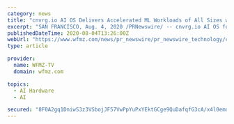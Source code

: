 ```yaml
---
category: news
title: "cnvrg.io AI OS Delivers Accelerated ML Workloads of All Sizes with Native Support of NVIDIA A100 Multi-Instance GPU to its ML Platform"
excerpt: "SAN FRANCISCO, Aug. 4, 2020 /PRNewswire/ -- cnvrg.io AI OS for machine learning today announces native integration of NVIDIA multi-instance GPU (MIG) technology to its data science platform."
publishedDateTime: 2020-08-04T13:26:00Z
webUrl: "https://www.wfmz.com/news/pr_newswire/pr_newswire_technology/cnvrg-io-ai-os-delivers-accelerated-ml-workloads-of-all-sizes-with-native-support-of/article_4c669605-d9da-51c5-a003-080a094d85d2.html"
type: article

provider:
  name: WFMZ-TV
  domain: wfmz.com

topics:
  - AI Hardware
  - AI

secured: "8F0A2gq1DniwS3z3VSbojJF57VwPpYuPxYEktGCge9QuDafqfG3cA/x4l0emqkeKRyCN2u6fig1HZqpl+J1UDslYTQyXfjO0He6ipgZGRvBNYgEm1p3wHxmEpiajJCkQy0prr2S9u7ZkYphcJtVweaDjEmZasoMBkrHGYuxsitUSB41VXxoN7CaJm/T/d5sKZhWQ8GqdcHROexhj7lzKatNA9fB9MGG9dYcl4qSQFc+ZArYaWQatzaMxpP2SCHy/UlhCo57cQ9Hu+qKAUW01YyUZ74Z1iuH4hlI2Vc/7MM1SmFcgY48m674h/KW+RgdzxFIc0ou4aK1Y/Q4yC85/Lg==;c5yviLtsecD7R780KoAOnQ=="
---
```


